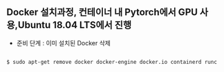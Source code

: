 Docker 설치과정, 컨테이너 내 Pytorch에서 GPU 사용,Ubuntu 18.04 LTS에서 진행
--------------------------------------------------------------------------

* 준비 단계 : 이미 설치된 Docker 삭제
<pre>
<code>
$ sudo apt-get remove docker docker-engine docker.io containerd runc
</code>
</pre>
